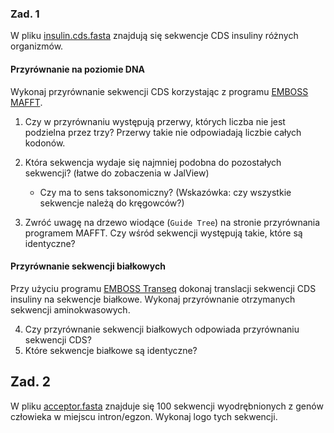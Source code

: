 ### Zad. 1
W pliku [insulin.cds.fasta](./data/insulin.cds.fasta) znajdują się sekwencje CDS insuliny różnych organizmów.

#### Przyrównanie na poziomie DNA
Wykonaj przyrównanie sekwencji CDS korzystając z programu [EMBOSS MAFFT](https://www.ebi.ac.uk/Tools/msa/).

1. Czy w przyrównaniu występują przerwy, których liczba nie jest podzielna przez trzy? Przerwy takie nie odpowiadają liczbie całych kodonów.

2. Która sekwencja wydaje się najmniej podobna do pozostałych sekwencji? (łatwe do zobaczenia w JalView)
   * Czy ma to sens taksonomiczny? (Wskazówka: czy wszystkie sekwencje należą do kręgowców?)

3. Zwróć uwagę na drzewo wiodące (`Guide Tree`) na stronie przyrównania programem MAFFT. Czy wśród sekwencji występują takie, które są identyczne?


#### Przyrównanie sekwencji białkowych
Przy użyciu programu [EMBOSS Transeq](https://www.ebi.ac.uk/Tools/st/emboss_transeq/) dokonaj translacji sekwencji CDS insuliny na sekwencje białkowe. Wykonaj przyrównanie otrzymanych sekwencji aminokwasowych.

4. Czy przyrównanie sekwencji białkowych odpowiada przyrównaniu sekwencji CDS?
5. Które sekwencje białkowe są identyczne?


## Zad. 2
W pliku [acceptor.fasta](./data/acceptor.fasta) znajduje się 100 sekwencji wyodrębnionych z genów człowieka w miejscu intron/egzon. Wykonaj logo tych sekwencji.


